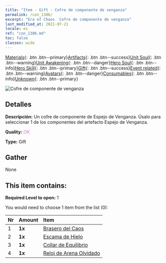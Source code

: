 ```yaml
---
title: "Item - Gift - Cofre de componente de venganza"
permalink: /con_1386/
excerpt: "Era of Chaos  Cofre de componente de venganza"
last_modified_at: 2021-07-21
locale: es
ref: "con_1386.md"
toc: false
classes: wide
---
```

 [Materials](/ItemsES/){: .btn .btn--primary}[Artifacts](/ItemsES/Artifacts/){: .btn .btn--success}[Unit Soul](/ItemsES/UnitSoul/){: .btn .btn--warning}[Unit Awakening](/ItemsES/UnitAwakening/){: .btn .btn--danger}[Hero Soul](/ItemsES/HeroSoul/){: .btn .btn--info}[Hero Skill](/ItemsES/HeroSkill/){: .btn .btn--primary}[Gift](/ItemsES/Gift/){: .btn .btn--success}[Event related](/ItemsES/Events/){: .btn .btn--warning}[Avatars](/ItemsES/Avatars/){: .btn .btn--danger}[Consumables](/ItemsES/Consumables/){: .btn .btn--info}[Unknown](/ItemsES/Unknown/){: .btn .btn--primary}

 ![Cofre de componente de venganza](/images/t/i_906064.png)

## Detalles
 **Descripción:** Un cofre de componente de Espejo de Venganza. Úsalo para seleccionar 1 de los componentes del artefacto Espejo de Venganza.

 **Quality:** <span style="color: #DA70D6">OK</span>

 **Type:** Gift

## Gather

  None

## This item contains:

 **Required Level to open:** 1

 You would need to choose 1 item from the list (0):

  | Nr | Amount |     Item    |
  |:---|:-------|:------------|
  | 1 |  **1x** | [Brasero del Caos](/ItemsES/art_140/) |  | 
  | 2 |  **1x** | [Escama de Hielo](/ItemsES/art_141/) |  | 
  | 3 |  **1x** | [Collar de Equilibrio](/ItemsES/art_142/) |  | 
  | 4 |  **1x** | [Reloj de Arena Olvidado](/ItemsES/art_143/) |  | 
